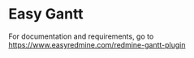 # Easy Gantt

For documentation and requirements, go to https://www.easyredmine.com/redmine-gantt-plugin
